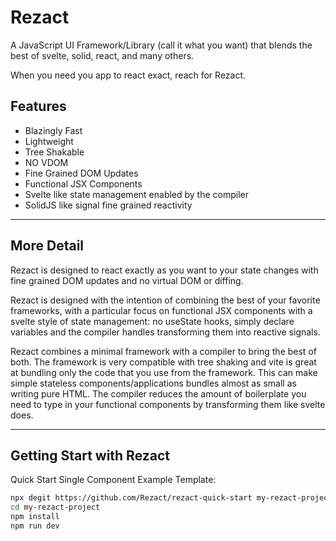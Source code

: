 # Rezact

A JavaScript UI Framework/Library (call it what you want) that blends the best of svelte, solid, react, and many others.

When you need you app to react exact, reach for Rezact.

## Features

- Blazingly Fast
- Lightweight
- Tree Shakable
- NO VDOM
- Fine Grained DOM Updates
- Functional JSX Components
- Svelte like state management enabled by the compiler
- SolidJS like signal fine grained reactivity

---

## More Detail

Rezact is designed to react exactly as you want to your state changes with fine grained DOM updates and no virtual DOM or diffing.

Rezact is designed with the intention of combining the best of your favorite frameworks, with a particular focus on functional JSX components with a svelte style of state management: no useState hooks, simply declare variables and the compiler handles transforming them into reactive signals.

Rezact combines a minimal framework with a compiler to bring the best of both. The framework is very compatible with tree shaking and vite is great at bundling only the code that you use from the framework. This can make simple stateless components/applications bundles almost as small as writing pure HTML. The compiler reduces the amount of boilerplate you need to type in your functional components by transforming them like svelte does.

---

## Getting Start with Rezact

Quick Start Single Component Example Template:

```bash
npx degit https://github.com/Rezact/rezact-quick-start my-rezact-project
cd my-rezact-project
npm install
npm run dev
```